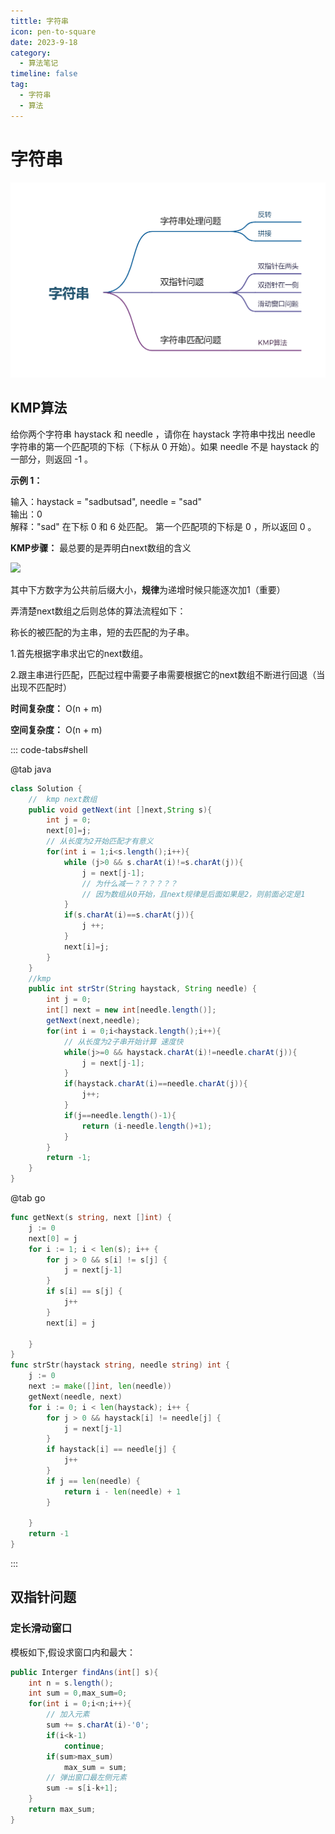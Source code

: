 ```yaml
---
tittle: 字符串
icon: pen-to-square
date: 2023-9-18
category:
  - 算法笔记
timeline: false 
tag:
  - 字符串
  - 算法
---
```

# 字符串
![字符串](字符串.png)
<!-- more -->

## KMP算法
给你两个字符串 haystack 和 needle ，请你在 haystack 字符串中找出 needle 字符串的第一个匹配项的下标（下标从 0 开始）。如果 needle 不是 haystack 的一部分，则返回  -1 。

**示例 1：**

输入：haystack = "sadbutsad", needle = "sad"  
输出：0  
解释："sad" 在下标 0 和 6 处匹配。
第一个匹配项的下标是 0 ，所以返回 0 。

**KMP步骤：**
最总要的是弄明白next数组的含义  

![](public\1.jpg)

其中下方数字为公共前后缀大小，**规律**为递增时候只能逐次加1（重要）

弄清楚next数组之后则总体的算法流程如下：

称长的被匹配的为主串，短的去匹配的为子串。

1.首先根据字串求出它的next数组。

2.跟主串进行匹配，匹配过程中需要子串需要根据它的next数组不断进行回退（当出现不匹配时）

**时间复杂度：** O(n + m)

**空间复杂度：** O(n + m)

::: code-tabs#shell

@tab java

```java
class Solution {
    //  kmp next数组
    public void getNext(int []next,String s){
        int j = 0;
        next[0]=j;
        // 从长度为2开始匹配才有意义
        for(int i = 1;i<s.length();i++){
            while (j>0 && s.charAt(i)!=s.charAt(j)){
                j = next[j-1];
                // 为什么减一？？？？？？
                // 因为数组从0开始，且next规律是后面如果是2，则前面必定是1				
            }
            if(s.charAt(i)==s.charAt(j)){
                j ++;
            }
            next[i]=j;
        }
    }
    //kmp
    public int strStr(String haystack, String needle) {
        int j = 0;
        int[] next = new int[needle.length()];
        getNext(next,needle);
        for(int i = 0;i<haystack.length();i++){
            // 从长度为2子串开始计算 速度快
            while(j>=0 && haystack.charAt(i)!=needle.charAt(j)){
                j = next[j-1];
            }
            if(haystack.charAt(i)==needle.charAt(j)){
                j++;
            }
            if(j==needle.length()-1){
                return (i-needle.length()+1);
            }
        }
        return -1;
    }
}
```

@tab go

```go
func getNext(s string, next []int) {
	j := 0
	next[0] = j
	for i := 1; i < len(s); i++ {
		for j > 0 && s[i] != s[j] {
			j = next[j-1]
		}
		if s[i] == s[j] {
			j++
		}
		next[i] = j

	}
}
func strStr(haystack string, needle string) int {
	j := 0
	next := make([]int, len(needle))
	getNext(needle, next)
	for i := 0; i < len(haystack); i++ {
		for j > 0 && haystack[i] != needle[j] {
			j = next[j-1]
		}
		if haystack[i] == needle[j] {
			j++
		}
		if j == len(needle) {
			return i - len(needle) + 1
		}

	}
	return -1
}
```
:::
## 双指针问题 
### 定长滑动窗口
模板如下,假设求窗口内和最大：  
```java
public Interger findAns(int[] s){
    int n = s.length();
    int sum = 0,max_sum=0;
    for(int i = 0;i<n;i++){
        // 加入元素
        sum += s.charAt(i)-'0';
        if(i<k-1)
            continue;
        if(sum>max_sum)
            max_sum = sum;
        // 弹出窗口最左侧元素
        sum -= s[i-k+1]; 
    }
    return max_sum;
}
```
